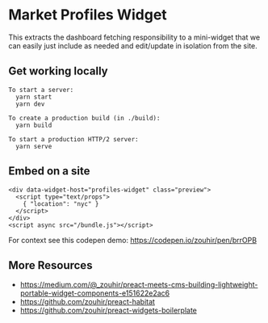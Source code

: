 # Market Profiles Widget

This extracts the dashboard fetching responsibility to a mini-widget that we can easily just include as needed and
edit/update in isolation from the site.

## Get working locally

```
To start a server:
  yarn start
  yarn dev

To create a production build (in ./build):
  yarn build

To start a production HTTP/2 server:
  yarn serve
```

## Embed on a site

```
<div data-widget-host="profiles-widget" class="preview">
  <script type="text/props">
    { "location": "nyc" }
  </script>
</div>
<script async src="/bundle.js"></script>
```

For context see this codepen demo: https://codepen.io/zouhir/pen/brrOPB

## More Resources

- https://medium.com/@_zouhir/preact-meets-cms-building-lightweight-portable-widget-components-e151622e2ac6
- https://github.com/zouhir/preact-habitat
- https://github.com/zouhir/preact-widgets-boilerplate
